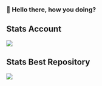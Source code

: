 ### 👋 Hello there, how you doing?

## Stats Account
![](https://github-readme-stats.vercel.app/api?username=wagnercrosa&theme=dark&show_icons=true)<br>


## Stats Best Repository
![](https://github-readme-stats.vercel.app/api/pin/?username=wagnercrosa&repo=banking_system&cache_seconds=86400&theme=dark)

